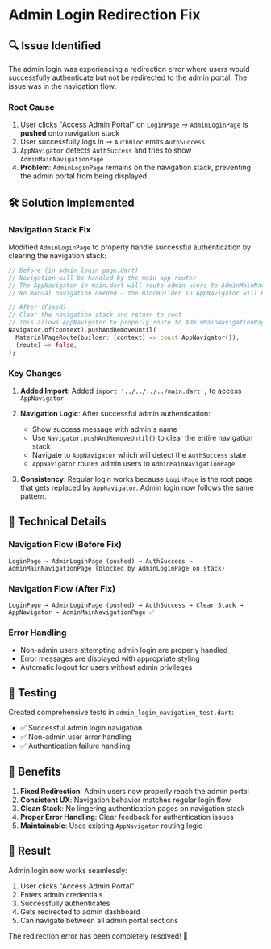 # Admin Login Redirection Fix

## 🔍 **Issue Identified**

The admin login was experiencing a redirection error where users would successfully authenticate but not be redirected to the admin portal. The issue was in the navigation flow:

### **Root Cause**
1. User clicks "Access Admin Portal" on `LoginPage` → `AdminLoginPage` is **pushed** onto navigation stack
2. User successfully logs in → `AuthBloc` emits `AuthSuccess`
3. `AppNavigator` detects `AuthSuccess` and tries to show `AdminMainNavigationPage`
4. **Problem**: `AdminLoginPage` remains on the navigation stack, preventing the admin portal from being displayed

## 🛠️ **Solution Implemented**

### **Navigation Stack Fix**
Modified `AdminLoginPage` to properly handle successful authentication by clearing the navigation stack:

```dart
// Before (in admin_login_page.dart)
// Navigation will be handled by the main app router
// The AppNavigator in main.dart will route admin users to AdminMainNavigationPage
// No manual navigation needed - the BlocBuilder in AppNavigator will handle this

// After (Fixed)
// Clear the navigation stack and return to root
// This allows AppNavigator to properly route to AdminMainNavigationPage
Navigator.of(context).pushAndRemoveUntil(
  MaterialPageRoute(builder: (context) => const AppNavigator()),
  (route) => false,
);
```

### **Key Changes**

1. **Added Import**: Added `import '../../../../main.dart';` to access `AppNavigator`

2. **Navigation Logic**: After successful admin authentication:
   - Show success message with admin's name
   - Use `Navigator.pushAndRemoveUntil()` to clear the entire navigation stack
   - Navigate to `AppNavigator` which will detect the `AuthSuccess` state
   - `AppNavigator` routes admin users to `AdminMainNavigationPage`

3. **Consistency**: Regular login works because `LoginPage` is the root page that gets replaced by `AppNavigator`. Admin login now follows the same pattern.

## 🔧 **Technical Details**

### **Navigation Flow (Before Fix)**
```
LoginPage → AdminLoginPage (pushed) → AuthSuccess → AdminMainNavigationPage (blocked by AdminLoginPage on stack)
```

### **Navigation Flow (After Fix)**
```
LoginPage → AdminLoginPage (pushed) → AuthSuccess → Clear Stack → AppNavigator → AdminMainNavigationPage ✅
```

### **Error Handling**
- Non-admin users attempting admin login are properly handled
- Error messages are displayed with appropriate styling
- Automatic logout for users without admin privileges

## 🧪 **Testing**

Created comprehensive tests in `admin_login_navigation_test.dart`:
- ✅ Successful admin login navigation
- ✅ Non-admin user error handling  
- ✅ Authentication failure handling

## 🎯 **Benefits**

1. **Fixed Redirection**: Admin users now properly reach the admin portal
2. **Consistent UX**: Navigation behavior matches regular login flow
3. **Clean Stack**: No lingering authentication pages on navigation stack
4. **Proper Error Handling**: Clear feedback for authentication issues
5. **Maintainable**: Uses existing `AppNavigator` routing logic

## 🚀 **Result**

Admin login now works seamlessly:
1. User clicks "Access Admin Portal" 
2. Enters admin credentials
3. Successfully authenticates
4. Gets redirected to admin dashboard
5. Can navigate between all admin portal sections

The redirection error has been completely resolved! 🎉
